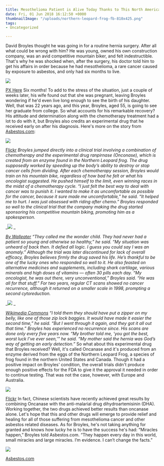 ```yaml
---
title: Mesothelioma Patient is Alive Today Thanks to This North American Frog
date: Fri, 01 Jun 2018 16:12:50 +0000
thumbnailImage: "/uploads/northern-leopard-frog-fb-810x425.png"
tags:
- Uncategorized

---
```

David Broyles thought he was going in for a routine hernia surgery. After all what could be wrong with him? He was young, owned his own construction company, was an avid competitive mountain biker, and felt indestructible. That's why he was shocked when, after the surgery, his doctor told him to get his affairs in order because he had mesothelioma, a rare cancer caused by exposure to asbestos, and only had six months to live. 

![](http://newsattorneys.staging.wpengine.com/wp-content/uploads/2018/06/mountain-biker.jpg)

 [PX Here](https://pxhere.com/en/photo/1366485) Six months! To add to the stress of the situation, just a couple of weeks later, his wife found out that she was pregnant, leaving Broyles wondering if he'd even live long enough to see the birth of his daughter. Well, that was 22 years ago, and this year, Broyles, aged 55, is going to see her graduate from college. So what accounts for his remarkable recovery? His attitude and determination along with the chemotherapy treatment had a lot to do with it, but Broyles also credits an experimental drug that he received early on after his diagnosis. Here's more on the story from [Asbestos.com](https://www.asbestos.com/blog/2018/01/09/mesothelioma-survivor-credits-onconase/): 

![](http://newsattorneys.staging.wpengine.com/wp-content/uploads/2018/06/home-builder.jpg) 

[Flickr](https://www.flickr.com/photos/99781513@N04/15868117604) _Broyles jumped directly into a clinical trial involving a combination of chemotherapy and the experimental drug ranpirnase (Onconase), which is created from an enzyme found in the Northern Leopard frog. The drug supposedly worked by speeding up the body’s ability to destroy or stop cancer cells from dividing. After each chemotherapy session, Broyles would train on his mountain bike, regardless of how bad he felt or what his oncologist suggested. He pushed himself to the limit, even winning races in the midst of a chemotherapy cycle. “I just felt the best way to deal with cancer was to punish it. I wanted to make it as uncomfortable as possible for the cancer, because it sure made me uncomfortable,” he said. “It helped me to hurt. I was just obsessed with riding after chemo.” Broyles responded so well to the clinical trial that the company making the drug started sponsoring his competitive mountain biking, promoting him as a spokesperson._ 

_![](http://newsattorneys.staging.wpengine.com/wp-content/uploads/2018/06/mountain-bike-1024x576.jpg) _

[_By Walleater_](https://commons.wikimedia.org/w/index.php?curid=64514398) _“They called me the wonder child. They had never had a patient so young and otherwise so healthy,” he said. “My situation was unheard of back then. It defied all logic. I guess you could say I was an anomaly.” Although the trial was later discontinued for lack of overall efficacy, Broyles believes firmly the drug saved his life. He’s thankful to be one of the lucky ones who responded so well to it. He also feasted on alternative medicines and supplements, including shark cartilage, various minerals and high doses of vitamins — often 30 pills each day. “My oncologist, he was out there, very unconventional,” Broyles said. “He was all for that stuff.” For two years, regular CT scans showed no cancer recurrence, although it returned on a smaller scale in 1998, prompting a second cytoreduction._ 

_![](http://newsattorneys.staging.wpengine.com/wp-content/uploads/2018/06/lab-mouse-epic-1024x538.png) _

[_Wikimedia Commons_](https://commons.wikimedia.org/wiki/File:Lab_mouse_mg_3263.jpg) _“I told them they should have put a zipper on my belly, like one of those zip lock baggies. It would have made it easier the second time,” he said. “But I went through it again, and they got it all out that time.” Broyles has experienced no recurrence since. His scans are done only every five years now. “My brother told me, ‘you got the best, worst luck I’ve ever seen,’” he said. “My mother said the hernia was God’s way of getting an early detection.”_ So what about this experimental drug that Broyles received? Well, it's called Oncanase and it's produced from an enzyme derived from the eggs of the Northern Leopard Frog, a species of frog found in the northern United States and Canada. Though it had a positive impact on Broyles' condition, the overall trials didn't produce enough positive effects for the FDA to give it the approval it needed in order to continue testing. That was not the case, however, with Europe and Australia. 

![](http://newsattorneys.staging.wpengine.com/wp-content/uploads/2018/06/northern-leopard-frog-1024x683.jpg) 

[Flickr](https://www.flickr.com/photos/briangratwicke/5898747773) In fact, Chinese scientists have recently achieved great results by combining Oncanase with the anti-malarial drug dihydroartemisinin (DHA). Working together, the two drugs achieved better results than oncanase alone. Let's hope that this and other drugs will emerge to provide relief and healing for all of those suffering from mesothelioma cancer and other asbestos related diseases. As for Broyles, he's not taking anything for granted and knows how lucky he is to have the success he's had: “Miracles happen,” Broyles told Asbestos.com. “They happen every day in this world, small miracles and large miracles. I’m evidence. I can’t change the facts.” 

![](http://newsattorneys.staging.wpengine.com/wp-content/uploads/2018/06/david-broyles-survivor.jpg)

 [Asbestos.com](https://www.asbestos.com/blog/2018/01/09/mesothelioma-survivor-credits-onconase/)